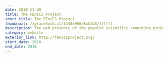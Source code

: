 ```yaml
---
date: 2010-11-30
title: The FEniCS Project
short_title: The FEniCS Project
thumbnail: //placehold.it/1440x960/8ab3b5/ffffff
description: The web presence of the popular scientific computing project.
category: website
exterior_link: http://fenicsproject.org/
start_date: 2010
end_date: 2016
---
```

